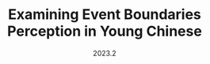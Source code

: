 ---
layout: project
type: project
image: img/event_boundary/boundary.png
title: "Examining Event Boundaries Perception in Young Chinese"
date: 2023.2
published: true
labels:
  - SPSS
summary: "I designed questionnaires and an event segmentation task to investigate the correlation between the awareness of aspect markers 了 and 着 (pronounced as <em>le</em> and <em>zhe</em>) and people's perception of event boundaries."
paperurl: /resources/EventBoundary.pdf
---
